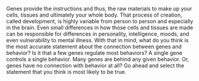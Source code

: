 Genes provide the instructions and thus, the raw materials to make up your
cells, tissues and ultimately your whole body. That process of creation, called
development, is highly variable from person to person and especially in the
brain. Even small differences in how those cells and tissues are made can be
responsible for differences in personality, intelligence, moods, and even
vulnerability to mental illness. With that in mind, what do you think is the
most accurate statement about the connection between genes and behavior? Is it
that a few genes regulate most behaviors? A single gene controls a single
behavior. Many genes are behind any given behavior. Or, genes have no
connection with behavior at all? Go ahead and select the statement that you
think is most likely to be true.
